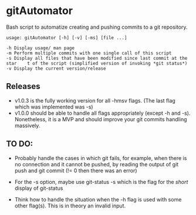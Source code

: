 # gitAutomator

Bash script to automatize creating and pushing commits to a git repository.

```
usage: gitAutomator [-h] [-v] [-ms] [file ...] 

-h Display usage/ man page
-m Perform multiple commits with one single call of this script
-s Display all files that have been modified since last commit at the star    t of the script (simplified version of invoking *git status*)
-v Display the current version/release

```
## Releases
* v1.0.3 is the fully working version for all -hmsv flags. (The last flag which was implemented was -s)
* v1.0.0 should be able to handle all flags appropriately (except -h and -s). Nonetheless, it is a MVP and should improve your git commits handling massively.


## TO DO:
* Probably handle the cases in which git fails, for example, when there is no connection and it cannot be pushed, by reading the output of git push and git commit (!= 0 then there was an error)

* For the -s option, maybe use git-status -s which is the flag for the _short_ display of git-status

* Think how to handle the situation when the -h flag is used with some other flag(s). This is in theory an invalid input.
